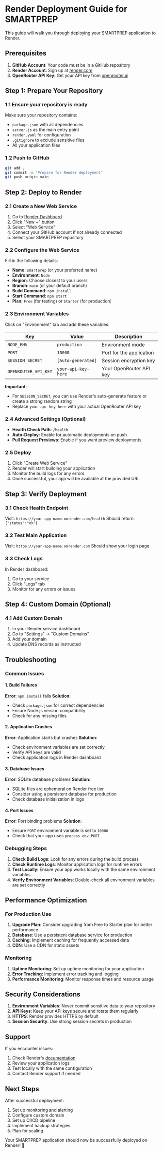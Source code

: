 # Render Deployment Guide for SMARTPREP

This guide will walk you through deploying your SMARTPREP application to Render.

## Prerequisites

1. **GitHub Account**: Your code must be in a GitHub repository
2. **Render Account**: Sign up at [render.com](https://render.com)
3. **OpenRouter API Key**: Get your API key from [openrouter.ai](https://openrouter.ai)

## Step 1: Prepare Your Repository

### 1.1 Ensure your repository is ready
Make sure your repository contains:
- `package.json` with all dependencies
- `server.js` as the main entry point
- `render.yaml` for configuration
- `.gitignore` to exclude sensitive files
- All your application files

### 1.2 Push to GitHub
```bash
git add .
git commit -m "Prepare for Render deployment"
git push origin main
```

## Step 2: Deploy to Render

### 2.1 Create a New Web Service

1. Go to [Render Dashboard](https://dashboard.render.com)
2. Click "New +" button
3. Select "Web Service"
4. Connect your GitHub account if not already connected
5. Select your SMARTPREP repository

### 2.2 Configure the Web Service

Fill in the following details:

- **Name**: `smartprep` (or your preferred name)
- **Environment**: `Node`
- **Region**: Choose closest to your users
- **Branch**: `main` (or your default branch)
- **Build Command**: `npm install`
- **Start Command**: `npm start`
- **Plan**: `Free` (for testing) or `Starter` (for production)

### 2.3 Environment Variables

Click on "Environment" tab and add these variables:

| Key | Value | Description |
|-----|-------|-------------|
| `NODE_ENV` | `production` | Environment mode |
| `PORT` | `10000` | Port for the application |
| `SESSION_SECRET` | `[Auto-generated]` | Session encryption key |
| `OPENROUTER_API_KEY` | `your-api-key-here` | Your OpenRouter API key |

**Important**: 
- For `SESSION_SECRET`, you can use Render's auto-generate feature or create a strong random string
- Replace `your-api-key-here` with your actual OpenRouter API key

### 2.4 Advanced Settings (Optional)

- **Health Check Path**: `/health`
- **Auto-Deploy**: Enable for automatic deployments on push
- **Pull Request Previews**: Enable if you want preview deployments

### 2.5 Deploy

1. Click "Create Web Service"
2. Render will start building your application
3. Monitor the build logs for any errors
4. Once successful, your app will be available at the provided URL

## Step 3: Verify Deployment

### 3.1 Check Health Endpoint
Visit: `https://your-app-name.onrender.com/health`
Should return: `{"status":"ok"}`

### 3.2 Test Main Application
Visit: `https://your-app-name.onrender.com`
Should show your login page

### 3.3 Check Logs
In Render dashboard:
1. Go to your service
2. Click "Logs" tab
3. Monitor for any errors or issues

## Step 4: Custom Domain (Optional)

### 4.1 Add Custom Domain
1. In your Render service dashboard
2. Go to "Settings" → "Custom Domains"
3. Add your domain
4. Update DNS records as instructed

## Troubleshooting

### Common Issues

#### 1. Build Failures
**Error**: `npm install` fails
**Solution**: 
- Check `package.json` for correct dependencies
- Ensure Node.js version compatibility
- Check for any missing files

#### 2. Application Crashes
**Error**: Application starts but crashes
**Solution**:
- Check environment variables are set correctly
- Verify API keys are valid
- Check application logs in Render dashboard

#### 3. Database Issues
**Error**: SQLite database problems
**Solution**:
- SQLite files are ephemeral on Render free tier
- Consider using a persistent database for production
- Check database initialization in logs

#### 4. Port Issues
**Error**: Port binding problems
**Solution**:
- Ensure `PORT` environment variable is set to `10000`
- Check that your app uses `process.env.PORT`

### Debugging Steps

1. **Check Build Logs**: Look for any errors during the build process
2. **Check Runtime Logs**: Monitor application logs for runtime errors
3. **Test Locally**: Ensure your app works locally with the same environment variables
4. **Verify Environment Variables**: Double-check all environment variables are set correctly

## Performance Optimization

### For Production Use

1. **Upgrade Plan**: Consider upgrading from Free to Starter plan for better performance
2. **Database**: Use a persistent database service for production
3. **Caching**: Implement caching for frequently accessed data
4. **CDN**: Use a CDN for static assets

### Monitoring

1. **Uptime Monitoring**: Set up uptime monitoring for your application
2. **Error Tracking**: Implement error tracking and logging
3. **Performance Monitoring**: Monitor response times and resource usage

## Security Considerations

1. **Environment Variables**: Never commit sensitive data to your repository
2. **API Keys**: Keep your API keys secure and rotate them regularly
3. **HTTPS**: Render provides HTTPS by default
4. **Session Security**: Use strong session secrets in production

## Support

If you encounter issues:

1. Check Render's [documentation](https://render.com/docs)
2. Review your application logs
3. Test locally with the same configuration
4. Contact Render support if needed

## Next Steps

After successful deployment:

1. Set up monitoring and alerting
2. Configure custom domain
3. Set up CI/CD pipeline
4. Implement backup strategies
5. Plan for scaling

Your SMARTPREP application should now be successfully deployed on Render! 🚀
